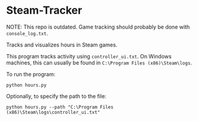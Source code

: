 # Steam-Tracker

NOTE: This repo is outdated. Game tracking should probably be done with `console_log.txt`.

Tracks and visualizes hours in Steam games.

This program tracks activity using `controller_ui.txt`. On Windows machines, this can usually be found in `C:\Program Files (x86)\Steam\logs`.

To run the program:

`python hours.py`

Optionally, to specify the path to the file:

`python hours.py --path "C:\Program Files (x86)\Steam\logs\controller_ui.txt"`
